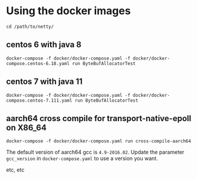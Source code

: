 # Using the docker images

```
cd /path/to/netty/
```

## centos 6 with java 8

```
docker-compose -f docker/docker-compose.yaml -f docker/docker-compose.centos-6.18.yaml run ByteBufAllocatorTest
```

## centos 7 with java 11

```
docker-compose -f docker/docker-compose.yaml -f docker/docker-compose.centos-7.111.yaml run ByteBufAllocatorTest
```

## aarch64 cross compile for transport-native-epoll on X86_64

```
docker-compose -f docker/docker-compose.yaml run cross-compile-aarch64
```
The default version of aarch64 gcc is `4.9-2016.02`. Update the parameter `gcc_version` in `docker-compose.yaml` to use a version you want.

etc, etc

